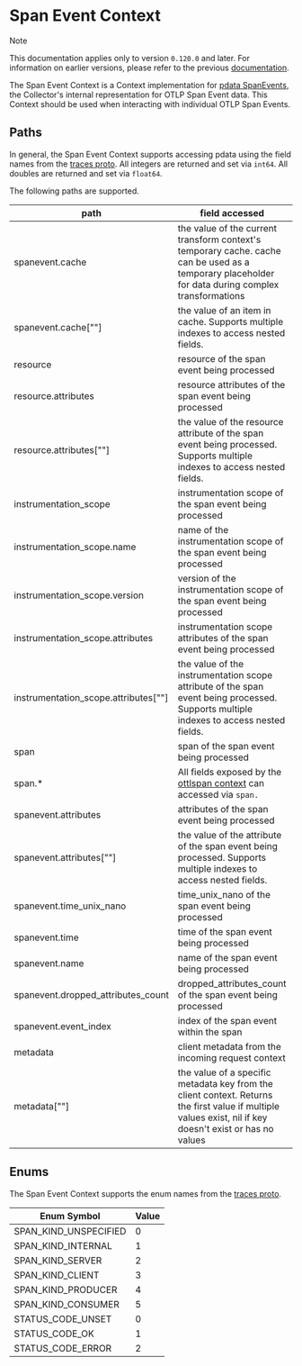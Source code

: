 # Span Event Context

> [!NOTE]
> This documentation applies only to version `0.120.0` and later. For information on earlier versions, please refer to the previous [documentation](https://github.com/open-telemetry/opentelemetry-collector-contrib/blob/release/0.119.x/pkg/ottl/contexts/ottlspanevent/README.md).

The Span Event Context is a Context implementation for [pdata SpanEvents](https://github.com/open-telemetry/opentelemetry-collector/blob/main/pdata/ptrace/generated_spanevent.go), the Collector's internal representation for OTLP Span Event data.  This Context should be used when interacting with individual OTLP Span Events.

## Paths
In general, the Span Event Context supports accessing pdata using the field names from the [traces proto](https://github.com/open-telemetry/opentelemetry-proto/blob/main/opentelemetry/proto/trace/v1/trace.proto).  All integers are returned and set via `int64`.  All doubles are returned and set via `float64`.

The following paths are supported.

| path                                   | field accessed                                                                                                                                                                | type                                                                    |
|----------------------------------------|-------------------------------------------------------------------------------------------------------------------------------------------------------------------------------|-------------------------------------------------------------------------|
| spanevent.cache                        | the value of the current transform context's temporary cache. cache can be used as a temporary placeholder for data during complex transformations                            | pcommon.Map                                                             |
| spanevent.cache\[""\]                  | the value of an item in cache. Supports multiple indexes to access nested fields.                                                                                             | string, bool, int64, float64, pcommon.Map, pcommon.Slice, []byte or nil |
| resource                               | resource of the span event being processed                                                                                                                                    | pcommon.Resource                                                        |
| resource.attributes                    | resource attributes of the span event being processed                                                                                                                         | pcommon.Map                                                             |
| resource.attributes\[""\]              | the value of the resource attribute of the span event being processed. Supports multiple indexes to access nested fields.                                                     | string, bool, int64, float64, pcommon.Map, pcommon.Slice, []byte or nil |
| instrumentation_scope                  | instrumentation scope of the span event being processed                                                                                                                       | pcommon.InstrumentationScope                                            |
| instrumentation_scope.name             | name of the instrumentation scope of the span event being processed                                                                                                           | string                                                                  |
| instrumentation_scope.version          | version of the instrumentation scope of the span event being processed                                                                                                        | string                                                                  |
| instrumentation_scope.attributes       | instrumentation scope attributes of the span event being processed                                                                                                            | pcommon.Map                                                             |
| instrumentation_scope.attributes\[""\] | the value of the instrumentation scope attribute of the span event being processed. Supports multiple indexes to access nested fields.                                        | string, bool, int64, float64, pcommon.Map, pcommon.Slice, []byte or nil |
| span                                   | span of the span event being processed                                                                                                                                        | ptrace.Span                                                             |
| span.*                                 | All fields exposed by the [ottlspan context](https://github.com/open-telemetry/opentelemetry-collector-contrib/tree/main/pkg/ottl/contexts/ottlspan) can accessed via `span.` | varies                                                                  |
| spanevent.attributes                   | attributes of the span event being processed                                                                                                                                  | pcommon.Map                                                             |
| spanevent.attributes\[""\]             | the value of the attribute of the span event being processed. Supports multiple indexes to access nested fields.                                                              | string, bool, int64, float64, pcommon.Map, pcommon.Slice, []byte or nil |
| spanevent.time_unix_nano               | time_unix_nano of the span event being processed                                                                                                                              | int64                                                                   |
| spanevent.time                         | time of the span event being processed                                                                                                                                        | `time.Time`                                                             |
| spanevent.name                         | name of the span event being processed                                                                                                                                        | string                                                                  |
| spanevent.dropped_attributes_count     | dropped_attributes_count of the span event being processed                                                                                                                    | int64                                                                   |
| spanevent.event_index                  | index of the span event within the span                                                                                                                                       | int64                                                                   |
| metadata                               | client metadata from the incoming request context                                                                                                                             | client.Metadata                                                         |
| metadata\[""\]                         | the value of a specific metadata key from the client context. Returns the first value if multiple values exist, nil if key doesn't exist or has no values                     | string or nil                                                           |

## Enums

The Span Event Context supports the enum names from the [traces proto](https://github.com/open-telemetry/opentelemetry-proto/blob/main/opentelemetry/proto/trace/v1/trace.proto).

| Enum Symbol           | Value |
|-----------------------|-------|
| SPAN_KIND_UNSPECIFIED | 0     |
| SPAN_KIND_INTERNAL    | 1     |
| SPAN_KIND_SERVER      | 2     |
| 	SPAN_KIND_CLIENT     | 3     |
| 	SPAN_KIND_PRODUCER   | 4     |
| 	SPAN_KIND_CONSUMER   | 5     |
| 	STATUS_CODE_UNSET    | 0     |
| 	STATUS_CODE_OK       | 1     |
| 	STATUS_CODE_ERROR    | 2     |
